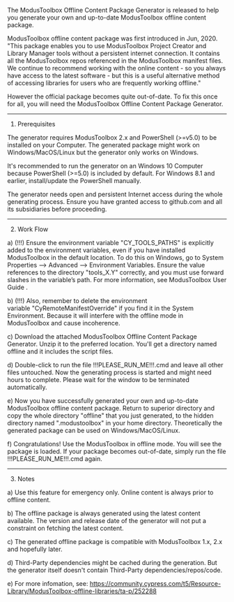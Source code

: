The ModusToolbox Offline Content Package Generator is released to help you generate your own and up-to-date ModusToolbox offline content package.

ModusToolbox offline content package was first introduced in Jun, 2020. "This package enables you to use ModusToolbox Project Creator and Library Manager tools without a persistent internet connection. It contains all the ModusToolbox repos referenced in the ModusToolbox manifest files. We continue to recommend working with the online content - so you always have access to the latest software - but this is a useful alternative method of accessing libraries for users who are frequently working offline."

However the official package becomes quite out-of-date. To fix this once for all, you will need the ModusToolbox Offline Content Package Generator.

-----------------------------------------------------------

1. Prerequisites

The generator requires ModusToolbox 2.x and PowerShell (>=v5.0) to be installed on your Computer. The generated package might work on Windows/MacOS/Linux but the generator only works on Windows.

It's recommended to run the generator on an Windows 10 Computer because PowerShell (>=5.0) is included by default. For Windows 8.1 and earlier, install/update the PowerShell manually.

The generator needs open and persistent Internet access during the whole generating process. Ensure you have granted access to github.com and all its subsidiaries before proceeding.

-----------------------------------------------------------

2. Work Flow

a) (!!!) Ensure the environment variable "CY_TOOLS_PATHS" is explicitly added to the environment variables, even if you have installed ModusToolbox in the default location. To do this on Windows, go to System Properties --> Advanced --> Environment Variables. Ensure the value references to the directory "tools_X.Y" correctly, and you must use forward slashes in the variable’s path. For more information, see ModusToolbox User Guide .

b) (!!!) Also, remember to delete the environment variable "CyRemoteManifestOverride" if you find it in the System Environment. Because it will interfere with the offline mode in ModusToolbox and cause incoherence.

c) Download the attached ModusToolbox Offline Content Package Generator. Unzip it to the preferred location. You'll get a directory named offline and it includes the script files.

d) Double-click to run the file !!!PLEASE_RUN_ME!!!.cmd and leave all other files untouched. Now the generating process is started and might need hours to complete. Please wait for the window to be terminated automatically.

e) Now you have successfully generated your own and up-to-date ModusToolbox offline content package. Return to superior directory and copy the whole directory "offline" that you just generated, to the hidden directory named ".modustoolbox" in your home directory. Theoretically the generated package can be used on Windows/MacOS/Linux.

f) Congratulations! Use the ModusToolbox in offline mode. You will see the package is loaded. If your package becomes out-of-date, simply run the file !!!PLEASE_RUN_ME!!!.cmd again.

-----------------------------------------------------------

3. Notes

a) Use this feature for emergency only. Online content is always prior to offline content.

b) The offline package is always generated using the latest content available. The version and release date of the generator will not put a constraint on fetching the latest content.

c) The generated offline package is compatible with ModusToolbox 1.x, 2.x and hopefully later.

d) Third-Party dependencies might be cached during the generation. But the generator itself doesn't contain Third-Party dependencies/repos/code.

e) For more infomation, see: https://community.cypress.com/t5/Resource-Library/ModusToolbox-offline-libraries/ta-p/252288